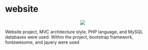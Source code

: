 

# website
<p align="center">
  <img src="https://diamonddnd.com/PWA/DND.png" />
</p>
Website project, MVC architecture style, PHP language, and MySQL databases were used. Within the project, bootstrap framework, fontawesome, and jquery were used

